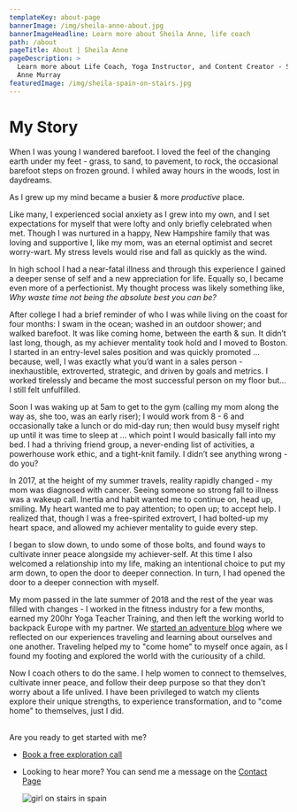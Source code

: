 ```yaml
---
templateKey: about-page
bannerImage: /img/sheila-anne-about.jpg
bannerImageHeadline: Learn more about Sheila Anne, life coach
path: /about
pageTitle: About | Sheila Anne
pageDescription: >
  Learn more about Life Coach, Yoga Instructor, and Content Creator - Sheila
  Anne Murray
featuredImage: /img/sheila-spain-on-stairs.jpg
---
```

# My Story

When I was young I wandered barefoot. I loved the feel of the changing earth under my feet - grass, to sand, to pavement, to rock, the occasional barefoot steps on frozen ground. I whiled away hours in the woods, lost in daydreams.

As I grew up my mind became a busier & more *productive* place.

Like many, I experienced social anxiety as I grew into my own, and I set expectations for myself that were lofty and only briefly celebrated when met. Though I was nurtured in a happy, New Hampshire family that was loving and supportive I, like my mom, was an eternal optimist and secret worry-wart. My stress levels would rise and fall as quickly as the wind.

In high school I had a near-fatal illness and through this experience I gained a deeper sense of self and a new appreciation for life. Equally so, I became even more of a perfectionist. My thought process was likely something like, *Why waste time not being the absolute best you can be?*

After college I had a brief reminder of who I was while living on the coast for four months: I swam in the ocean; washed in an outdoor shower; and walked barefoot. It was like coming home, between the earth & sun. It didn’t last long, though, as my achiever mentality took hold and I moved to Boston. I started in an entry-level sales position and was quickly promoted ... because, well, I was exactly what you’d want in a sales person - inexhaustible, extroverted, strategic, and driven by goals and metrics. I worked tirelessly and became the most successful person on my floor but… I still felt unfulfilled.

Soon I was waking up at 5am to get to the gym (calling my mom along the way as, she too, was an early riser); I would work from 8 - 6 and occasionally take a lunch or do mid-day run; then would busy myself right up until it was time to sleep at ... which point I would basically fall into my bed. I had a thriving friend group, a never-ending list of activities, a powerhouse work ethic, and a tight-knit family. I didn’t see anything wrong - do you?

In 2017, at the height of my summer travels, reality rapidly changed - my mom was diagnosed with cancer. Seeing someone so strong fall to illness was a wakeup call. Inertia and habit wanted me to continue on, head up, smiling. My heart wanted me to pay attention; to open up; to accept help.  I realized that, though I was a free-spirited extrovert, I had bolted-up my heart space, and allowed my achiever mentality to guide every step.  

I began to slow down, to undo some of those bolts, and found ways to cultivate inner peace alongside my achiever-self.  At this time I also welcomed a relationship into my life, making an intentional choice to put my arm down, to open the door to deeper connection.  In turn, I had opened the door to a deeper connection with myself.

My mom passed in the late summer of 2018 and the rest of the year was filled with changes - I worked in the fitness industry for a few months, earned my 200hr Yoga Teacher Training, and then left the working world to backpack Europe with my partner.   We [started an adventure blog](https://www.sheandjim.com/) where we reflected on our experiences traveling and learning about ourselves and one another.  Traveling helped my to "come home" to myself once again, as I found my footing and explored the world with the curiousity of a child.  

Now I coach others to do the same.  I help women to connect to themselves, cultivate inner peace, and follow their deep purpose so that they don't worry about a life unlived.  I have been privileged to watch my clients explore their unique strengths, to experience transformation, and to "come home" to themselves, just I did.

\
Are you ready to get started with me?

* [Book a free exploration call](/book/) 
* Looking to hear more? You can send me a message on the [Contact Page](/contact/)

  ![girl on stairs in spain](/img/sheila-spain-on-stairs.jpg "Sheila on a set of stairs in Spain")